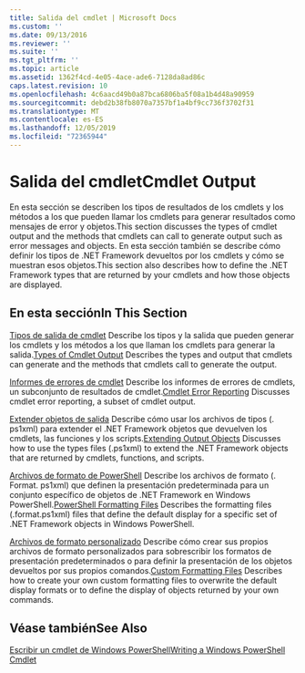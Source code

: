```yaml
---
title: Salida del cmdlet | Microsoft Docs
ms.custom: ''
ms.date: 09/13/2016
ms.reviewer: ''
ms.suite: ''
ms.tgt_pltfrm: ''
ms.topic: article
ms.assetid: 1362f4cd-4e05-4ace-ade6-7128da8ad86c
caps.latest.revision: 10
ms.openlocfilehash: 4c6aacd49b0a87bca6806ba5f08a1b4d48a90959
ms.sourcegitcommit: debd2b38fb8070a7357bf1a4bf9cc736f3702f31
ms.translationtype: MT
ms.contentlocale: es-ES
ms.lasthandoff: 12/05/2019
ms.locfileid: "72365944"
---
```

# <a name="cmdlet-output"></a><span data-ttu-id="a1076-102">Salida del cmdlet</span><span class="sxs-lookup"><span data-stu-id="a1076-102">Cmdlet Output</span></span>

<span data-ttu-id="a1076-103">En esta sección se describen los tipos de resultados de los cmdlets y los métodos a los que pueden llamar los cmdlets para generar resultados como mensajes de error y objetos.</span><span class="sxs-lookup"><span data-stu-id="a1076-103">This section discusses the types of cmdlet output and the methods that cmdlets can call to generate output such as error messages and objects.</span></span> <span data-ttu-id="a1076-104">En esta sección también se describe cómo definir los tipos de .NET Framework devueltos por los cmdlets y cómo se muestran esos objetos.</span><span class="sxs-lookup"><span data-stu-id="a1076-104">This section also describes how to define the .NET Framework types that are returned by your cmdlets and how those objects are displayed.</span></span>

## <a name="in-this-section"></a><span data-ttu-id="a1076-105">En esta sección</span><span class="sxs-lookup"><span data-stu-id="a1076-105">In This Section</span></span>

<span data-ttu-id="a1076-106">[Tipos de salida de cmdlet](./types-of-cmdlet-output.md) Describe los tipos y la salida que pueden generar los cmdlets y los métodos a los que llaman los cmdlets para generar la salida.</span><span class="sxs-lookup"><span data-stu-id="a1076-106">[Types of Cmdlet Output](./types-of-cmdlet-output.md) Describes the types and output that cmdlets can generate and the methods that cmdlets call to generate the output.</span></span>

<span data-ttu-id="a1076-107">[Informes de errores de cmdlet](./cmdlet-error-reporting.md) Describe los informes de errores de cmdlets, un subconjunto de resultados de cmdlet.</span><span class="sxs-lookup"><span data-stu-id="a1076-107">[Cmdlet Error Reporting](./cmdlet-error-reporting.md) Discusses cmdlet error reporting, a subset of cmdlet output.</span></span>

<span data-ttu-id="a1076-108">[Extender objetos de salida](./extending-output-objects.md) Describe cómo usar los archivos de tipos (. ps1xml) para extender el .NET Framework objetos que devuelven los cmdlets, las funciones y los scripts.</span><span class="sxs-lookup"><span data-stu-id="a1076-108">[Extending Output Objects](./extending-output-objects.md) Discusses how to use the types files (.ps1xml) to extend the .NET Framework objects that are returned by cmdlets, functions, and scripts.</span></span>

<span data-ttu-id="a1076-109">[Archivos de formato de PowerShell](../format/powershell-formatting-files.md) Describe los archivos de formato (. Format. ps1xml) que definen la presentación predeterminada para un conjunto específico de objetos de .NET Framework en Windows PowerShell.</span><span class="sxs-lookup"><span data-stu-id="a1076-109">[PowerShell Formatting Files](../format/powershell-formatting-files.md) Describes the formatting files (.format.ps1xml) files that define the default display for a specific set of .NET Framework objects in Windows PowerShell.</span></span>

<span data-ttu-id="a1076-110">[Archivos de formato personalizado](./custom-formatting-files.md) Describe cómo crear sus propios archivos de formato personalizados para sobrescribir los formatos de presentación predeterminados o para definir la presentación de los objetos devueltos por sus propios comandos.</span><span class="sxs-lookup"><span data-stu-id="a1076-110">[Custom Formatting Files](./custom-formatting-files.md) Describes how to create your own custom formatting files to overwrite the default display formats or to define the display of objects returned by your own commands.</span></span>

## <a name="see-also"></a><span data-ttu-id="a1076-111">Véase también</span><span class="sxs-lookup"><span data-stu-id="a1076-111">See Also</span></span>

[<span data-ttu-id="a1076-112">Escribir un cmdlet de Windows PowerShell</span><span class="sxs-lookup"><span data-stu-id="a1076-112">Writing a Windows PowerShell Cmdlet</span></span>](./writing-a-windows-powershell-cmdlet.md)
